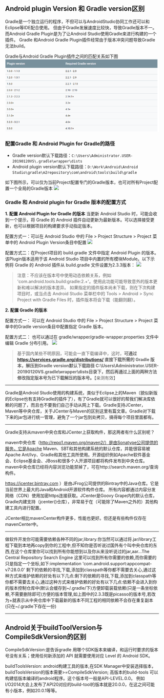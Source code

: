 ## Android plugin Version 和 Gradle version区别
Gradle是一个独立运行的程序，不但可以与AndroidStudio协同工作还可以和Eclipse等IDE配合使用。 
但由于Gradle发展速度比较快，导致Gradle版本不一。
而Android Gradle Plugin是为了让Android Studio使用Gradle来进行构建的一个插件。 
Gradle 和Android Gradle Plugin插件经常由于版本冲突问题导致Gradle无法build。

Gradle与Android Gradle Plugin插件之间的匹配关系如下图
![](img/gradlepluginversion.png)


### 配置Gradle 和 Android Plugin for Gradle的路径 ###
- Gradle version默认下载路径：`C:\Users\Administrator.USER-20190120VS\.gradle\wrapper\dists`
- Android plugin version默认下载路径：`D:\Work\Android\Android Studio\gradle\m2repository\com\android\tools\build\gradle`

如下图所示，可以仅为当前Project配置专门的Gradle版本，也可对所有Project配置一个全局的Gradle版本
![](img/gradlepathsetting.png)


### Gradle 和 Android plugin for Gradle 版本的配置方式 ###
**1. 配置 Android Plugin for Gradle 的版本**
当更新 Android Studio 时，可能会收到一个提示，将 Gradle 的 Android 插件自动更新为最新版本。可以选择接受更新，也可以根据项目的构建要求手动指定版本。

配置方式一：可以在 Android Studio 中的 File > Project Structure > Project 菜单中的 Android Plugin Version条目中配置
![](img/gradleversionsetting.png)

配置方式二：在Project项目的 build.gradle 文件中指定 Android Plugin 的版本。该Plugin版本适用于该 Android Studio 项目中内置的所有模块Module。以下示例将 Gradle 的 Android 插件从 build.gradle 文件设置为2.3.3版本：
![](img/Androidpluginforgradlesetting.png)

> 注意：不应该在版本号中使用动态依赖关系，例如 'com.android.tools.build:gradle:2.+'。使用此功能可能导致意外的版本更新和难以解决的版本差异。
>如果指定的插件版本尚未下载，则在下次构建项目时，或当点击 Android Studio 菜单栏中的 Tools > Android > Sync Project with Gradle Files 时，插件版本将会下载（能翻则翻）。

**2. 配置 Gradle 的版本**

配置方式一： 可以在 Android Studio 中的 File > Project Structure > Project 菜单中的Gradle version条目中配置指定 Gradle 版本。

配置方式二： 也可以通过在 gradle/wrapper/gradle-wrapper.properties 文件中编辑 Gradle 分布引用。
![](img/Gradleversionsettingfile.png)

> 基于国内某些不明原因，可能会一直下载编译中，这时，**可通过 https://services.gradle.org/distributions/ 直接下载所需的 Gradle 版本，解压到Gradle version默认下载路径 C:\Users\Administrator.USER-20190120VS\.gradle\wrapper\dists目录下，然后再通过上面的两种方法修改指定版本号为已下载解压的版本号。**【亲测有效】



----
Gradle是Android Studio使用的构建系统，类似于Eclipse上的Maven（貌似新版的Eclipse也有支持Gradle的插件了），有了Gradle就可以很好的帮我们解决库依赖的问题了，而且也不要我们自己手动从网上下载。Gradle支持JCenter，Maven等中央仓库，关于JCenter与Maven的区别这里有篇文章。Gradle对下载下来的jar包进行统一管理，避免了一个jar包到处拷贝，搞得每个项目里面都有。

----

Gradle支持从maven中央仓库和JCenter上获取构件，那这两者有什么区别呢？

maven中央仓库（http://repo1.maven.org/maven2/）是由Sonatype公司提供的服务，它是Apache Maven、SBT和其他构建系统的默认仓库，并能很容易被Apache Ant/Ivy、Gradle和其他工具所使用。开源组织例如Apache软件基金会、Eclipse基金会、JBoss和很多个人开源项目都将构件发布到中央仓库。 maven中央仓库已经将内容浏览功能禁掉了，可在http://search.maven.org/查询构件。

https://jcenter.bintray.com ）是由JFrog公司提供的Bintray中的Java仓库。它是当前世界上最大的Java和Android开源软件构件仓库。 所有内容都通过内容分发网络（CDN）使用加密https连接获取。JCenter是Goovy Grape内的默认仓库，Gradle内建支持（jcenter()仓库），非常易于在（可能除了Maven之外的）其他构建工具内进行配置。

JCenter相比mavenCenter构件更多，性能也更好。但还是有些构件仅存在mavenCenter中。

----

做软件开发你可能需要依赖各种不同的jar,library.你当然可以通过将.jar/library工程下载到本地再copy到你的工程中,但不知你是否听说过国外有个叫中央仓库的东西,在这个仓库里你可以找到所有你能想到以及你从来没听说过的jar,aar...The Central Repository Search Engine 这里可以找到所有你需要的依赖,而你需要的只是指定一个坐标,如下:implementation 'com.android.support:appcompat-v7:28.0.0'
剩下的依赖的寻找,下载,添加到classpath等你都不需要去关心,通过这种方式来维护依赖的好处有以下几点:剩下的依赖的寻找,下载,添加到classpath等你都不需要去关心,通过这种方式来维护依赖的好处有以下几点:依赖不会进入到你的版本控制仓库中(默认会缓存到~/.gradle/下)方便卸载装载依赖(只是一条坐标依赖,不需要删除即可)方便的版本管理,如上图中的2.3.3既是picasso的版本号,若改为+就表示从中央仓库中下载最新的版本不同工程的相同依赖不会存在重复副本(只在~/.gradle下存在一份)

----
## Android关于buildToolVersion与CompileSdkVersion的区别 ##
CompileSdkVersion:是告诉gradle 用哪个SDK版本来编译，和运行时要求的版本号没有关系；使用任何新添加的 API 就需要使用对应 Level 的 Android SDK。

buildToolsVersion: android构建工具的版本,在SDK Manager中安装选择版本，buildToolsVersion的版本需要>=CompileSdkVersion; 高版本的build-tools 可以构建低版本编译的android程序。这个版本号一般是API-LEVEL.0.0。 例如I/O2014大会上发布了API20对应的build-tool的版本就是20.0.0，在这之间可能有小版本，例如20.0.1等等。


